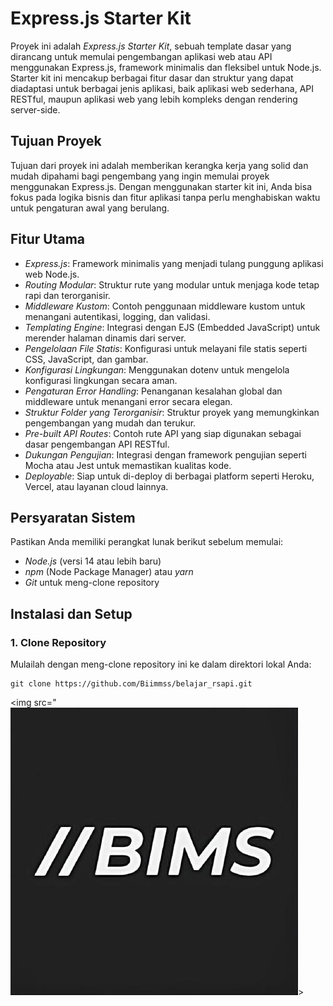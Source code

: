# Express.js Starter Kit

Proyek ini adalah *Express.js Starter Kit*, sebuah template dasar yang dirancang untuk memulai pengembangan aplikasi web atau API menggunakan Express.js, framework minimalis dan fleksibel untuk Node.js. Starter kit ini mencakup berbagai fitur dasar dan struktur yang dapat diadaptasi untuk berbagai jenis aplikasi, baik aplikasi web sederhana, API RESTful, maupun aplikasi web yang lebih kompleks dengan rendering server-side.

## Tujuan Proyek

Tujuan dari proyek ini adalah memberikan kerangka kerja yang solid dan mudah dipahami bagi pengembang yang ingin memulai proyek menggunakan Express.js. Dengan menggunakan starter kit ini, Anda bisa fokus pada logika bisnis dan fitur aplikasi tanpa perlu menghabiskan waktu untuk pengaturan awal yang berulang.

## Fitur Utama

- *Express.js*: Framework minimalis yang menjadi tulang punggung aplikasi web Node.js.
- *Routing Modular*: Struktur rute yang modular untuk menjaga kode tetap rapi dan terorganisir.
- *Middleware Kustom*: Contoh penggunaan middleware kustom untuk menangani autentikasi, logging, dan validasi.
- *Templating Engine*: Integrasi dengan EJS (Embedded JavaScript) untuk merender halaman dinamis dari server.
- *Pengelolaan File Statis*: Konfigurasi untuk melayani file statis seperti CSS, JavaScript, dan gambar.
- *Konfigurasi Lingkungan*: Menggunakan dotenv untuk mengelola konfigurasi lingkungan secara aman.
- *Pengaturan Error Handling*: Penanganan kesalahan global dan middleware untuk menangani error secara elegan.
- *Struktur Folder yang Terorganisir*: Struktur proyek yang memungkinkan pengembangan yang mudah dan terukur.
- *Pre-built API Routes*: Contoh rute API yang siap digunakan sebagai dasar pengembangan API RESTful.
- *Dukungan Pengujian*: Integrasi dengan framework pengujian seperti Mocha atau Jest untuk memastikan kualitas kode.
- *Deployable*: Siap untuk di-deploy di berbagai platform seperti Heroku, Vercel, atau layanan cloud lainnya.

## Persyaratan Sistem

Pastikan Anda memiliki perangkat lunak berikut sebelum memulai:

- *Node.js* (versi 14 atau lebih baru)
- *npm* (Node Package Manager) atau *yarn*
- *Git* untuk meng-clone repository

## Instalasi dan Setup

### 1. Clone Repository

Mulailah dengan meng-clone repository ini ke dalam direktori lokal Anda:

```
git clone https://github.com/Biimmss/belajar_rsapi.git
```

<img src="![alt text](image.png)>